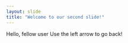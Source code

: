 ```yaml
---
layout: slide
title: "Welcome to our second slide!"
---
```

Hello, fellow user
Use the left arrow to go back!
